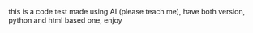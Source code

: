 this is a code test made using AI (please teach me), have both version, python and html based one, enjoy
